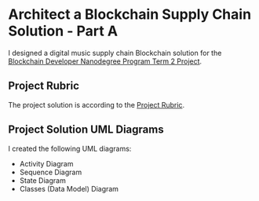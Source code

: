 # Architect a Blockchain Supply Chain Solution - Part A

I designed a digital music supply chain Blockchain solution for the [Blockchain Developer Nanodegree Program Term 2 Project](https://classroom.udacity.com/nanodegrees/nd1309/parts/8ccccdaa-79a3-443a-a03f-00cacd0277b7/modules/47d6cc21-fafe-406e-8370-e5ba23875da8/lessons/894fb3f7-fd2b-4e74-861d-1d9be5689892/project).

## Project Rubric 

The project solution is according to the [Project Rubric](https://review.udacity.com/#!/rubrics/2447/view).

## Project Solution UML Diagrams

I created the following UML diagrams:
* Activity Diagram
* Sequence Diagram
* State Diagram
* Classes (Data Model) Diagram